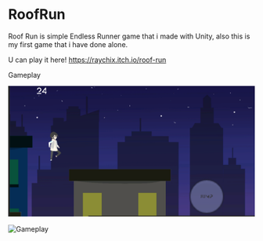 # RoofRun

 
Roof Run is simple Endless Runner game that i made with Unity, also this is my first game that i have done alone.

U can play it here!
https://raychix.itch.io/roof-run


Gameplay
 <p align ="center">  <img width = "720" height "480" src = "https://github.com/XnoahR/RoofRun/blob/main/image/Jump.png" </p>


![Gameplay](https://github.com/XnoahR/RoofRun/blob/main/image/Untitled.gif)
